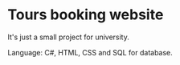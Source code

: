 # Tours booking website
It's just a small project for university.

Language: C#, HTML, CSS and SQL for database.
